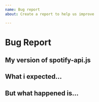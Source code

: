 ```yaml
---
name: Bug report
about: Create a report to help us improve

---
```


# Bug Report

## My version of spotify-api.js
<!-- What version are you using? -->

## What i expected...
<!-- Describe that what you expected to happen? -->

## But what happened is...
<!-- Describe what happened instead of your expected thing -->

<!-- It will be good if you post your code where you found the bug or upload a photo which can help the team to clear your problem quickly! -->
